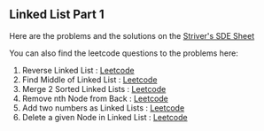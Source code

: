  ## Linked List Part 1

Here are the problems and the solutions on the [Striver's SDE Sheet](https://takeuforward.org/interviews/strivers-sde-sheet-top-coding-interview-problems) 

You can also find the leetcode questions to the problems here: 
1. Reverse Linked List : [Leetcode](https://leetcode.com/problems/reverse-linked-list/)
2. Find Middle of Linked List : [Leetcode](https://leetcode.com/problems/middle-of-the-linked-list/)
3. Merge 2 Sorted Linked Lists : [Leetcode](https://leetcode.com/problems/merge-two-sorted-lists/)
4. Remove nth Node from Back : [Leetcode](https://leetcode.com/problems/remove-nth-node-from-end-of-list/)
5. Add two numbers as Linked Lists : [Leetcode](https://leetcode.com/problems/add-two-numbers/)
6. Delete a given Node in Linked List : [Leetcode](https://leetcode.com/problems/delete-node-in-a-linked-list/)
